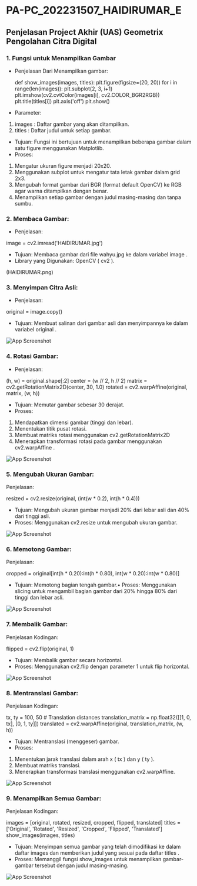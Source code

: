# PA-PC_202231507_HAIDIRUMAR_E

## Penjelasan Project Akhir (UAS) Geometrix Pengolahan Citra Digital

### 1. Fungsi untuk Menampilkan Gambar
- Penjelasan Dari Menampilkan gambar:

    def show_images(images, titles):
        plt.figure(figsize=(20, 20))
        for i in range(len(images)):
            plt.subplot(2, 3, i+1)
            plt.imshow(cv2.cvtColor(images[i], cv2.COLOR_BGR2RGB))
            plt.title(titles[i])
            plt.axis('off')
        plt.show()

- Parameter:
1. images : Daftar gambar yang akan ditampilkan.
2. titles : Daftar judul untuk setiap gambar.

- Tujuan: Fungsi ini bertujuan untuk menampilkan beberapa gambar dalam satu figure menggunakan Matplotlib.
- Proses:
1. Mengatur ukuran figure menjadi 20x20.
2. Menggunakan subplot untuk mengatur tata letak gambar dalam grid 2x3.
3. Mengubah format gambar dari BGR (format default OpenCV) ke RGB agar warna ditampilkan dengan benar.
4. Menampilkan setiap gambar dengan judul masing-masing dan tanpa sumbu.

### 2. Membaca Gambar:
- Penjelasan:

image = cv2.imread('HAIDIRUMAR.jpg')

- Tujuan: Membaca gambar dari file wahyu.jpg ke dalam variabel image .
- Library yang Digunakan: OpenCV ( cv2 ).

(HAIDIRUMAR.png)


### 3. Menyimpan Citra Asli:
- Penjelasan:

original = image.copy()

- Tujuan: Membuat salinan dari gambar asli dan menyimpannya ke dalam variabel original .

![App Screenshot](Original.png)

### 4. Rotasi Gambar:
- Penjelasan:

(h, w) = original.shape[:2]
center = (w // 2, h // 2)
matrix = cv2.getRotationMatrix2D(center, 30, 1.0)
rotated = cv2.warpAffine(original, matrix, (w, h))

- Tujuan: Memutar gambar sebesar 30 derajat.
- Proses:
1. Mendapatkan dimensi gambar (tinggi dan lebar).
2. Menentukan titik pusat rotasi.
3. Membuat matriks rotasi menggunakan cv2.getRotationMatrix2D 
4. Menerapkan transformasi rotasi pada gambar menggunakan cv2.warpAffine .

![App Screenshot](Rotated.png)


### 5. Mengubah Ukuran Gambar:
Penjelasan:

resized = cv2.resize(original, (int(w * 0.2), int(h * 0.4)))

- Tujuan: Mengubah ukuran gambar menjadi 20% dari lebar asli dan 40% dari tinggi asli.
- Proses: Menggunakan cv2.resize untuk mengubah ukuran gambar.

![App Screenshot](Resized.png)

### 6. Memotong Gambar:
Penjelasan:

cropped = original[int(h * 0.20):int(h * 0.80), int(w * 0.20):int(w * 0.80)]

- Tujuan: Memotong bagian tengah gambar.• Proses: Menggunakan slicing untuk mengambil bagian gambar dari 20% hingga 80% dari tinggi dan lebar asli.

![App Screenshot](Croped.png)

### 7. Membalik Gambar:
Penjelasan Kodingan:

flipped = cv2.flip(original, 1)
- Tujuan: Membalik gambar secara horizontal.
- Proses: Menggunakan cv2.flip dengan parameter 1 untuk flip horizontal.

![App Screenshot](Fliped.png)

### 8. Mentranslasi Gambar:
Penjelasan Kodingan:

tx, ty = 100, 50 # Translation distances
translation_matrix = np.float32([[1, 0, tx], [0, 1, ty]])
translated = cv2.warpAffine(original, translation_matrix, (w, h))

- Tujuan: Mentranslasi (menggeser) gambar.
- Proses:
1. Menentukan jarak translasi dalam arah x ( tx ) dan y ( ty ).
2. Membuat matriks translasi.
3. Menerapkan transformasi translasi menggunakan cv2.warpAffine.

![App Screenshot](Trasnlated.png)


### 9. Menampilkan Semua Gambar:
Penjelasan Kodingan:

images = [original, rotated, resized, cropped, flipped, translated]
titles = ['Original', 'Rotated', 'Resized', 'Cropped', 'Flipped', 'Translated']
show_images(images, titles)

- Tujuan: Menyimpan semua gambar yang telah dimodifikasi ke dalam daftar images dan memberikan judul yang sesuai pada daftar titles .
- Proses: Memanggil fungsi show_images untuk menampilkan gambar-gambar tersebut dengan
judul masing-masing.

![App Screenshot](HASIL.png)
